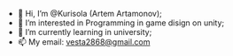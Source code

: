 - 👋 Hi, I’m @Kurisola (Artem Artamonov);
- 👀 I’m interested in Programming in game disign on unity;
- 🌱 I’m currently learning in university;
- 📫 My email: vesta2868@gmail.com

